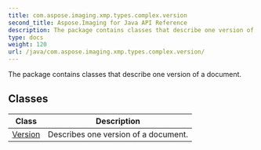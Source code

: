 ```yaml
---
title: com.aspose.imaging.xmp.types.complex.version
second_title: Aspose.Imaging for Java API Reference
description: The package contains classes that describe one version of a document.
type: docs
weight: 120
url: /java/com.aspose.imaging.xmp.types.complex.version/
---
```


The package contains classes that describe one version of a document.


## Classes

| Class | Description |
| --- | --- |
| [Version](../com.aspose.imaging.xmp.types.complex.version/version) | Describes one version of a document. |
